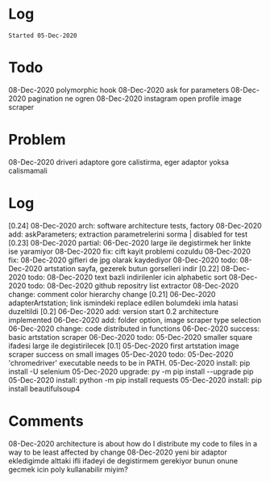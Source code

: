 # Log
`Started 05-Dec-2020`

# Todo
08-Dec-2020 polymorphic hook
08-Dec-2020 ask for parameters
08-Dec-2020 pagination ne ogren
08-Dec-2020 instagram open profile image scraper

# Problem
08-Dec-2020 driveri adaptore gore calistirma, eger adaptor yoksa calismamali

# Log
[0.24]
08-Dec-2020 arch: software architecture tests, factory
08-Dec-2020 add: askParameters; extraction parametrelerini sorma | disabled for test
[0.23]
08-Dec-2020 partial: 06-Dec-2020 large ile degistirmek her linkte ise yaramiyor
08-Dec-2020 fix: cift kayit problemi cozuldu
08-Dec-2020 fix: 08-Dec-2020 gifleri de jpg olarak kaydediyor
08-Dec-2020 todo: 08-Dec-2020 artstation sayfa, gezerek butun gorselleri indir
[0.22]
08-Dec-2020 todo: 08-Dec-2020 text bazli indirilenler icin alphabetic sort
08-Dec-2020 todo: 08-Dec-2020 github repositry list extractor
08-Dec-2020 change: comment color hierarchy change
[0.21]
06-Dec-2020 adapterArtstation; link ismindeki replace edilen bolumdeki imla hatasi duzeltildi
[0.2]
06-Dec-2020 add: version start 0.2 architecture implemented
06-Dec-2020 add: folder option, image scraper type selection
06-Dec-2020 change: code distributed in functions
06-Dec-2020 success: basic artstation scraper
06-Dec-2020 todo: 05-Dec-2020 smaller square ifadesi large ile degistirilecek
[0.1]
05-Dec-2020 first artstation image scraper success on small images
05-Dec-2020 todo: 05-Dec-2020 'chromedriver' executable needs to be in PATH.
05-Dec-2020 install: pip install -U selenium
05-Dec-2020 upgrade: py -m pip install --upgrade pip
05-Dec-2020 install: python -m pip install requests
05-Dec-2020 install: pip install beautifulsoup4

# Comments
08-Dec-2020 architecture is about how do I distribute my code to files in a way to be least affected by change 
08-Dec-2020 yeni bir adaptor ekledigimde alttaki ifli ifadeyi de degistirmem gerekiyor bunun onune gecmek icin poly kullanabilir miyim?
